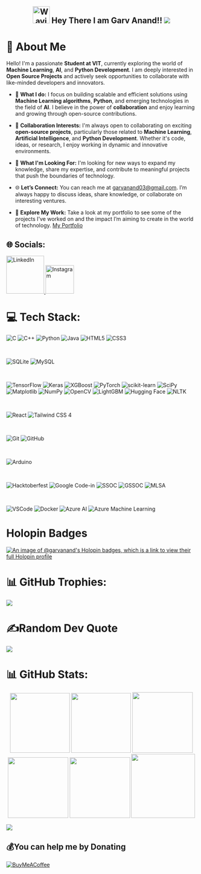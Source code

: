 <h2 align="center">
    <img src="https://raw.githubusercontent.com/nixin72/nixin72/master/wave.gif" 
         alt="Waving hand animated gif"
         height="45"
         width="45" />
    Hey There I am Garv Anand!!
    <img src="https://user-images.githubusercontent.com/85225156/171937799-8fc9e255-9889-4642-9c92-6df85fb86e82.gif" />
</h2>

# 💫 About Me

Hello! I'm a passionate **Student at VIT**, currently exploring the world of **Machine Learning**, **AI**, and **Python Development**. I am deeply interested in **Open Source Projects** and actively seek opportunities to collaborate with like-minded developers and innovators.

- 🔭 **What I do:** I focus on building scalable and efficient solutions using **Machine Learning algorithms**, **Python**, and emerging technologies in the field of **AI**. I believe in the power of **collaboration** and enjoy learning and growing through open-source contributions.
  
- 👯 **Collaboration Interests:** I'm always open to collaborating on exciting **open-source projects**, particularly those related to **Machine Learning**, **Artificial Intelligence**, and **Python Development**. Whether it's code, ideas, or research, I enjoy working in dynamic and innovative environments.

- 🌱 **What I'm Looking For:** I'm looking for new ways to expand my knowledge, share my expertise, and contribute to meaningful projects that push the boundaries of technology.

- 🌐 **Let’s Connect:** You can reach me at [garvanand03@gmail.com](mailto:garvanand03@gmail.com). I’m always happy to discuss ideas, share knowledge, or collaborate on interesting ventures.

- 🔗 **Explore My Work:** Take a look at my portfolio to see some of the projects I’ve worked on and the impact I’m aiming to create in the world of technology. [My Portfolio](https://garv-anand.vercel.app/)

 
## 🌐 Socials:
<a href="https://www.linkedin.com/in/garv-anand-1bb36b270/">
  <img src="https://img.shields.io/badge/LinkedIn-%230077B5.svg?logo=linkedin&logoColor=white" alt="LinkedIn" style="width:100px; height:auto;">
</a>

<a href="https://instagram.com/garv_anand_">
  <img src="https://img.shields.io/badge/Instagram-%231DA1F2.svg?logo=instagram&logoColor=white" alt="Instagram" style="width:75px; height:auto;">
</a>

# 💻 Tech Stack:
![C](https://img.shields.io/badge/c-%2300599C.svg?style=for-the-badge&logo=c&logoColor=white) 
![C++](https://img.shields.io/badge/c%2B%2B-%2300599C.svg?style=for-the-badge&logo=c%2B%2B&logoColor=white) 
![Python](https://img.shields.io/badge/python-3670A0?style=for-the-badge&logo=python&logoColor=ffdd54) 
![Java](https://img.shields.io/badge/java-%23F7B731.svg?style=for-the-badge&logo=java&logoColor=white) 
![HTML5](https://img.shields.io/badge/html5-%23E34F26.svg?style=for-the-badge&logo=html5&logoColor=white) 
![CSS3](https://img.shields.io/badge/css3-%231572B6.svg?style=for-the-badge&logo=css3&logoColor=white) 

<br>

![SQLite](https://img.shields.io/badge/sqlite-%2307405e.svg?style=for-the-badge&logo=sqlite&logoColor=white) 
![MySQL](https://img.shields.io/badge/mysql-4479A1.svg?style=for-the-badge&logo=mysql&logoColor=white) 

<br>

![TensorFlow](https://img.shields.io/badge/tensorflow-%23FF6F00.svg?style=for-the-badge&logo=tensorflow&logoColor=white) 
![Keras](https://img.shields.io/badge/keras-%23D00000.svg?style=for-the-badge&logo=keras&logoColor=white) 
![XGBoost](https://img.shields.io/badge/xgboost-%230E56A0.svg?style=for-the-badge&logo=xgboost&logoColor=white) 
![PyTorch](https://img.shields.io/badge/PyTorch-%23EE4C2C.svg?style=for-the-badge&logo=PyTorch&logoColor=white) 
![scikit-learn](https://img.shields.io/badge/scikit--learn-%23F7931E.svg?style=for-the-badge&logo=scikit-learn&logoColor=white) 
![SciPy](https://img.shields.io/badge/SciPy-%230C55A5.svg?style=for-the-badge&logo=scipy&logoColor=white) 
![Matplotlib](https://img.shields.io/badge/Matplotlib-%23ffffff.svg?style=for-the-badge&logo=Matplotlib&logoColor=black) 
![NumPy](https://img.shields.io/badge/numpy-%23013243.svg?style=for-the-badge&logo=numpy&logoColor=white) 
![OpenCV](https://img.shields.io/badge/OpenCV-%23000000.svg?style=for-the-badge&logo=OpenCV&logoColor=white) 
![LightGBM](https://img.shields.io/badge/LightGBM-%23D7B94D.svg?style=for-the-badge&logo=LightGBM&logoColor=white) 
![Hugging Face](https://img.shields.io/badge/Hugging%20Face-%23FF4F00.svg?style=for-the-badge&logo=Huggingface&logoColor=white) 
![NLTK](https://img.shields.io/badge/NLTK-%23D26E2F.svg?style=for-the-badge&logo=NLTK&logoColor=white) 

<br>

![React](https://img.shields.io/badge/react-%2361DAFB.svg?style=for-the-badge&logo=react&logoColor=black) 
![Tailwind CSS](https://img.shields.io/badge/tailwind%20css-%23006EE9.svg?style=for-the-badge&logo=tailwindcss&logoColor=white) 4

<br>

![Git](https://img.shields.io/badge/git-%23F05033.svg?style=for-the-badge&logo=git&logoColor=white) 
![GitHub](https://img.shields.io/badge/github-%23121011.svg?style=for-the-badge&logo=github&logoColor=white) 

<br>

![Arduino](https://img.shields.io/badge/-Arduino-00979D?style=for-the-badge&logo=Arduino&logoColor=white) 

<br>

![Hacktoberfest](https://img.shields.io/badge/Hacktoberfest-%23F68E2E.svg?style=for-the-badge&logo=hacktoberfest&logoColor=white) 
![Google Code-in](https://img.shields.io/badge/Google%20Code-in-%23F7DF1E.svg?style=for-the-badge&logo=google&logoColor=black) 
![SSOC](https://img.shields.io/badge/SSOC-%23F45000.svg?style=for-the-badge&logo=github&logoColor=white) 
![GSSOC](https://img.shields.io/badge/GSSOC-%23007D9B.svg?style=for-the-badge&logo=github&logoColor=white) 
![MLSA](https://img.shields.io/badge/MLSA-%2300A0A0.svg?style=for-the-badge&logo=microsoft&logoColor=white) 

<br>

![VSCode](https://img.shields.io/badge/VS%20Code-%23007ACC.svg?style=for-the-badge&logo=visualstudiocode&logoColor=white) 
![Docker](https://img.shields.io/badge/docker-%232496ED.svg?style=for-the-badge&logo=docker&logoColor=white) 
![Azure AI](https://img.shields.io/badge/Azure%20AI-%230A7FDF.svg?style=for-the-badge&logo=microsoft-azure&logoColor=white) 
![Azure Machine Learning](https://img.shields.io/badge/Azure%20Machine%20Learning-%23FF3B00.svg?style=for-the-badge&logo=microsoft-azure&logoColor=white) 



# Holopin Badges

[![An image of @garvanand's Holopin badges, which is a link to view their full Holopin profile](https://holopin.me/garvanand)](https://holopin.io/@garvanand)

# 📊 GitHub Trophies:
![](https://github-trophies.vercel.app/?username=Garvanand&theme=tokyonight&no-frame=false&no-bg=true&margin-w=4)

# ✍️Random Dev Quote
![](https://quotes-github-readme.vercel.app/api?type=horizontal&theme=tokyonight)


<!-- Section Divider -->
# 📊 GitHub Stats:
<div align="center">

<img height="158em" src="https://github-profile-summary-cards.vercel.app/api/cards/profile-details?username=Garvanand&theme=radical">
<img height="158em" src="https://github-profile-summary-cards.vercel.app/api/cards/stats?username=Garvanand&theme=radical">
<img height="160em" src="https://github-profile-summary-cards.vercel.app/api/cards/repos-per-language?username=Garvanand&theme=tokyonight">
<img height="160em" src="https://github-profile-summary-cards.vercel.app/api/cards/most-commit-language?username=Garvanand&theme=dark">
<img height="160em" src="https://github-profile-summary-cards.vercel.app/api/cards/productive-time?username=Garvanand&theme=tokyonight&utcOffset=8">
<img height="169em" src="https://github-readme-stats.vercel.app/api?username=Garvanand&theme=tokyonight&hide_border=false&include_all_commits=false&count_private=false">


</div>

[![](https://visitcount.itsvg.in/api?id=Garvanand&icon=0&color=12)](https://visitcount.itsvg.in)

  ## 💰You can help me by Donating
  [![BuyMeACoffee](https://img.shields.io/badge/Buy%20Me%20a%20Coffee-ffdd00?style=for-the-badge&logo=buy-me-a-coffee&logoColor=black)](https://buymeacoffee.com/buymeacoffee.com/garvanand) 
